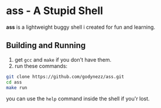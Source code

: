 # ass - A Stupid Shell

**ass** is a lightweight buggy shell i created for fun and learning.

## Building and Running

1. get `gcc` and `make` if you don't have them.
2. run these commands:

```sh
git clone https://github.com/godynezz/ass.git
cd ass
make run
```

you can use the `help` command inside the shell if you'r lost.
